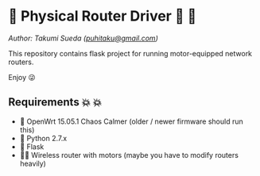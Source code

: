 :muscle: Physical Router Driver :car: :dash: 
======================

*Author: Takumi Sueda (puhitaku@gmail.com)*

This repository contains flask project for running motor-equipped network routers.

Enjoy :stuck_out_tongue_winking_eye:

## Requirements :boom: :boom:

 - :penguin: OpenWrt 15.05.1 Chaos Calmer (older / newer firmware should run this)
 - :snake: Python 2.7.x
 - :moyai: Flask
 - :car::satellite: Wireless router with motors (maybe you have to modify routers heavily)

